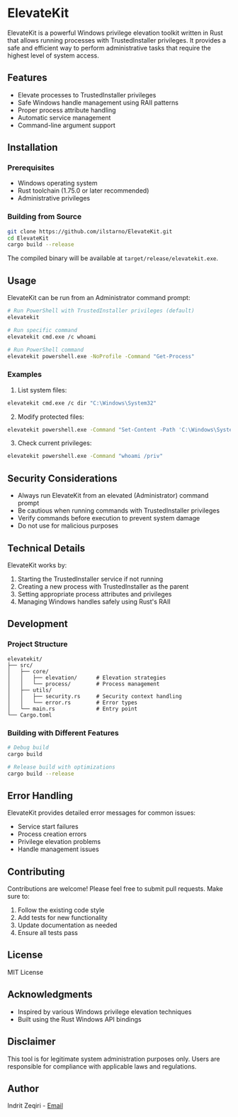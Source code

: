# ElevateKit

ElevateKit is a powerful Windows privilege elevation toolkit written in Rust that allows running processes with TrustedInstaller privileges. It provides a safe and efficient way to perform administrative tasks that require the highest level of system access.

## Features

- Elevate processes to TrustedInstaller privileges
- Safe Windows handle management using RAII patterns
- Proper process attribute handling
- Automatic service management
- Command-line argument support

## Installation

### Prerequisites

- Windows operating system
- Rust toolchain (1.75.0 or later recommended)
- Administrative privileges

### Building from Source

```bash
git clone https://github.com/ilstarno/ElevateKit.git
cd ElevateKit
cargo build --release
```

The compiled binary will be available at `target/release/elevatekit.exe`.

## Usage

ElevateKit can be run from an Administrator command prompt:

```bash
# Run PowerShell with TrustedInstaller privileges (default)
elevatekit

# Run specific command
elevatekit cmd.exe /c whoami

# Run PowerShell command
elevatekit powershell.exe -NoProfile -Command "Get-Process"
```

### Examples

1. List system files:
```bash
elevatekit cmd.exe /c dir "C:\Windows\System32"
```

2. Modify protected files:
```bash
elevatekit powershell.exe -Command "Set-Content -Path 'C:\Windows\System32\test.txt' -Value 'Hello'"
```

3. Check current privileges:
```bash
elevatekit powershell.exe -Command "whoami /priv"
```

## Security Considerations

- Always run ElevateKit from an elevated (Administrator) command prompt
- Be cautious when running commands with TrustedInstaller privileges
- Verify commands before execution to prevent system damage
- Do not use for malicious purposes

## Technical Details

ElevateKit works by:
1. Starting the TrustedInstaller service if not running
2. Creating a new process with TrustedInstaller as the parent
3. Setting appropriate process attributes and privileges
4. Managing Windows handles safely using Rust's RAII

## Development

### Project Structure
```
elevatekit/
├── src/
│   ├── core/
│   │   ├── elevation/      # Elevation strategies
│   │   └── process/        # Process management
│   ├── utils/
│   │   ├── security.rs     # Security context handling
│   │   └── error.rs        # Error types
│   └── main.rs             # Entry point
└── Cargo.toml
```

### Building with Different Features

```bash
# Debug build
cargo build

# Release build with optimizations
cargo build --release
```

## Error Handling

ElevateKit provides detailed error messages for common issues:
- Service start failures
- Process creation errors
- Privilege elevation problems
- Handle management issues

## Contributing

Contributions are welcome! Please feel free to submit pull requests. Make sure to:

1. Follow the existing code style
2. Add tests for new functionality
3. Update documentation as needed
4. Ensure all tests pass

## License

MIT License

## Acknowledgments

- Inspired by various Windows privilege elevation techniques
- Built using the Rust Windows API bindings

## Disclaimer

This tool is for legitimate system administration purposes only. Users are responsible for compliance with applicable laws and regulations.

## Author

Indrit Zeqiri - [Email](mailto:indrit.zeqiri@gmail.com)
